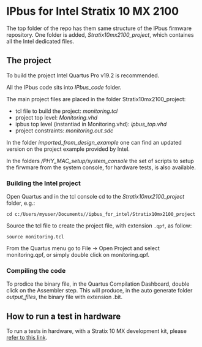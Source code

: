 IPbus for Intel Stratix 10 MX 2100
==================================

The top folder of the repo has them same structure of the IPbus firmware repository.
One folder is added, _Stratix10mx2100_project_, which containes all the Intel dedicated files.

## The project

To build the project Intel Quartus Pro v19.2 is recommended.

All the IPbus code sits into _IPbus_code_ folder.

The main project files are placed in the folder Stratix10mx2100_project:

- tcl file to build the project: _monitoring.tcl_
- project top level: _Monitoring.vhd_
- ipbus top level (instantiad in Monitoring.vhd): _ipbus_top.vhd_
- project constraints: _monitoring.out.sdc_

In the folder _imported_from_design_example_ one can find an updated version on the project example provided by Intel.

In the folders _/PHY_MAC_setup/system_console_ the set of scripts to setup the firwmare from the system console, for hardware tests, is also available.

### Building the Intel project

Open Quartus and in the tcl console cd to the _Stratix10mx2100_project_ folder, e.g.:

`cd c:/Users/myuser/Documents//ipbus_for_intel/Stratix10mx2100_project`

Source the tcl file to create the project file, with extension `.qpf`, as follow:

`source monitoring.tcl`

From the Quartus menu go to File -> Open Project and select monitoring.qpf, or simply double click on monitoring.qpf.

### Compiling the code

To prodice the binary file, in the Quartus Compilation Dashboard, double click on the Assembler step.
This will produce, in the auto generate folder _output_files_, the binary file with extension .bit.

## How to run a test in hardware

To run a tests in hardware, with a Stratix 10 MX development kit, please [refer to this link](http://prm-fw-docs.web.cern.ch/03_hw_testing/02_ethernet_standalone_tests/).







